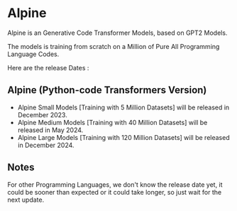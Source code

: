 # Alpine
Alpine is an Generative Code Transformer Models, based on GPT2 Models.

The models is training from scratch on a Million of Pure All Programming Language Codes.

Here are the release Dates :

## Alpine (Python-code Transformers Version)
- Alpine Small Models [Training with 5 Million Datasets] will be released in December 2023.
- Alpine Medium Models [Training with 40 Million Datasets] will be released in May 2024.
- Alpine Large Models [Training with 120 Million Datasets] will be released in December 2024.


## Notes
For other Programming Languages, we don't know the release date yet, it could be sooner than expected or it could take longer, so just wait for the next update.
  
